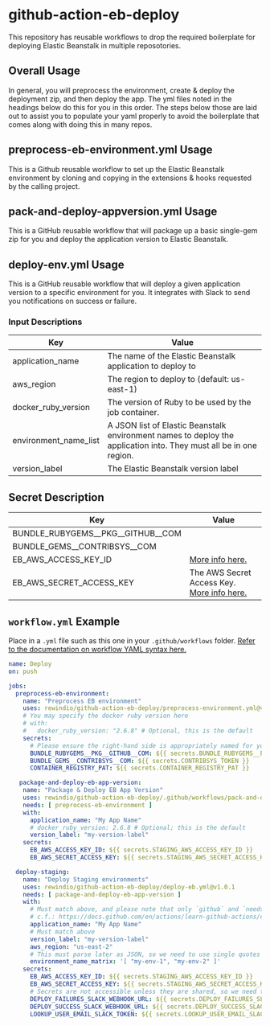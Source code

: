 # github-action-eb-deploy

This repository has reusable workflows to drop the required boilerplate for deploying Elastic Beanstalk in multiple reposotories.

## Overall Usage

In general, you will preprocess the environment, create & deploy the deployment zip, and then deploy the app. The yml files noted in the headings below do this for you in this order. The steps below those are laid out to assist you to populate your yaml properly to avoid the boilerplate that comes along with doing this in many repos.

## preprocess-eb-environment.yml Usage

This is a Github reusable workflow to set up the Elastic Beanstalk environment by cloning and copying in the extensions & hooks requested by the calling project.

## pack-and-deploy-appversion.yml Usage

This is a GitHub reusable workflow that will package up a basic single-gem zip for you and deploy the application version to Elastic Beanstalk.

## deploy-env.yml Usage

This is a GitHub reusable workflow that will deploy a given application version to a specific environment for you. It integrates with Slack to send you notifications on success or failure.

### Input Descriptions

| Key | Value |
| ------------- | ------------- |
| application_name | The name of the Elastic Beanstalk application to deploy to |
| aws_region | The region to deploy to (default: us-east-1) |
| docker_ruby_version | The version of Ruby to be used by the job container. |
| environment_name_list | A JSON list of Elastic Beanstalk environment names to deploy the application into. They must all be in one region. |
| version_label | The Elastic Beanstalk version label |

## Secret Description

| Key | Value |
| ------------- | ------------- |
| BUNDLE_RUBYGEMS__PKG__GITHUB__COM |  |
| BUNDLE_GEMS__CONTRIBSYS__COM | |
| EB_AWS_ACCESS_KEY_ID | [More info here.](https://docs.aws.amazon.com/general/latest/gr/managing-aws-access-keys.html) | Yes | Yes |
| EB_AWS_SECRET_ACCESS_KEY | The AWS Secret Access Key. [More info here.](https://docs.aws.amazon.com/general/latest/gr/managing-aws-access-keys.html) |

## `workflow.yml` Example

Place in a `.yml` file such as this one in your `.github/workflows` folder. [Refer to the documentation on workflow YAML syntax here.](https://help.github.com/en/articles/workflow-syntax-for-github-actions)

```yaml
name: Deploy
on: push

jobs:
  preprocess-eb-environment:
    name: "Preprocess EB environment"
    uses: rewindio/github-action-eb-deploy/preprocess-environment.yml@v1.0.1
    # You may specify the docker ruby version here
    # with:
    #   docker_ruby_version: "2.6.8" # Optional, this is the default
    secrets:
      # Please ensure the right-hand side is appropriately named for your repo &/ env
      BUNDLE_RUBYGEMS__PKG__GITHUB__COM: ${{ secrets.BUNDLE_RUBYGEMS__PKG__GITHUB__COM }}
      BUNDLE_GEMS__CONTRIBSYS__COM: ${{ secrets.CONTRIBSYS_TOKEN }}
      CONTAINER_REGISTRY_PAT: ${{ secrets.CONTAINER_REGISTRY_PAT }}

   package-and-deploy-eb-app-version:
    name: "Package & Deploy EB App Version"
    uses: rewindio/github-action-eb-deploy/.github/workflows/pack-and-deploy-appversion.yml@v1.0.1
    needs: [ preprocess-eb-environment ]
    with:
      application_name: "My App Name"
      # docker_ruby_version: 2.6.8 # Optional; this is the default
      version_label: "my-version-label"
    secrets:
      EB_AWS_ACCESS_KEY_ID: ${{ secrets.STAGING_AWS_ACCESS_KEY_ID }}
      EB_AWS_SECRET_ACCESS_KEY: ${{ secrets.STAGING_AWS_SECRET_ACCESS_KEY }}

  deploy-staging:
    name: "Deploy Staging environments"
    uses: rewindio/github-action-eb-deploy/deploy-eb.yml@v1.0.1
    needs: [ package-and-deploy-eb-app-version ]
    with:
      # Must match above, and please note that only `github` and `needs` variables are accessible here
      # c.f.: https://docs.github.com/en/actions/learn-github-actions/contexts#context-availability
      application_name: "My App Name"
      # Must match above
      version_label: "my-version-label"
      aws_region: "us-east-2"
      # This must parse later as JSON, so we need to use single quotes or add escape all nested double quotes
      environment_name_matrix: '[ "my-env-1", "my-env-2" ]'
    secrets:
      EB_AWS_ACCESS_KEY_ID: ${{ secrets.STAGING_AWS_ACCESS_KEY_ID }}
      EB_AWS_SECRET_ACCESS_KEY: ${{ secrets.STAGING_AWS_SECRET_ACCESS_KEY }}
      # Secrets are not accessible unless they are shared, so we need these three even though they are redundant
      DEPLOY_FAILURES_SLACK_WEBHOOK_URL: ${{ secrets.DEPLOY_FAILURES_SLACK_WEBHOOK_URL }}
      DEPLOY_SUCCESS_SLACK_WEBHOOK_URL: ${{ secrets.DEPLOY_SUCCESS_SLACK_WEBHOOK_URL }}
      LOOKUP_USER_EMAIL_SLACK_TOKEN: ${{ secrets.LOOKUP_USER_EMAIL_SLACK_TOKEN }}
